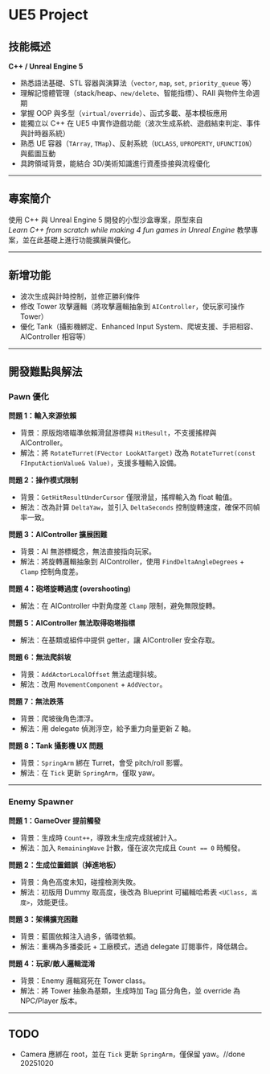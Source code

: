 # UE5 Project

## 技能概述
**C++ / Unreal Engine 5**
- 熟悉語法基礎、STL 容器與演算法（`vector`, `map`, `set`, `priority_queue` 等）
- 理解記憶體管理（stack/heap、`new/delete`、智能指標）、RAII 與物件生命週期
- 掌握 OOP 與多型（`virtual/override`）、函式多載、基本模板應用
- 能獨立以 C++ 在 UE5 中實作遊戲功能（波次生成系統、遊戲結束判定、事件與計時器系統）
- 熟悉 UE 容器（`TArray`, `TMap`）、反射系統（`UCLASS`, `UPROPERTY`, `UFUNCTION`）與藍圖互動
- 具跨領域背景，能結合 3D/美術知識進行資產掛接與流程優化

---

## 專案簡介
使用 C++ 與 Unreal Engine 5 開發的小型沙盒專案，原型來自  
*Learn C++ from scratch while making 4 fun games in Unreal Engine* 教學專案，並在此基礎上進行功能擴展與優化。

---

## 新增功能
- 波次生成與計時控制，並修正勝利條件
- 修改 Tower 攻擊邏輯（將攻擊邏輯抽象到 `AIController`，使玩家可操作 Tower）
- 優化 Tank（攝影機綁定、Enhanced Input System、爬坡支援、手把相容、AIController 相容等）

---

## 開發難點與解法

### Pawn 優化
**問題 1：輸入來源依賴**  
- 背景：原版炮塔瞄準依賴滑鼠游標與 `HitResult`，不支援搖桿與 AIController。  
- 解法：將 `RotateTurret(FVector LookAtTarget)` 改為 `RotateTurret(const FInputActionValue& Value)`，支援多種輸入設備。

**問題 2：操作模式限制**  
- 背景：`GetHitResultUnderCursor` 僅限滑鼠，搖桿輸入為 float 軸值。  
- 解法：改為計算 `DeltaYaw`，並引入 `DeltaSeconds` 控制旋轉速度，確保不同幀率一致。

**問題 3：AIController 擴展困難**  
- 背景：AI 無游標概念，無法直接指向玩家。  
- 解法：將旋轉邏輯抽象到 AIController，使用 `FindDeltaAngleDegrees` + `Clamp` 控制角度差。

**問題 4：砲塔旋轉過度 (overshooting)**  
- 解法：在 AIController 中對角度差 `Clamp` 限制，避免無限旋轉。

**問題 5：AIController 無法取得砲塔指標**  
- 解法：在基類或組件中提供 getter，讓 AIController 安全存取。

**問題 6：無法爬斜坡**  
- 背景：`AddActorLocalOffset` 無法處理斜坡。  
- 解法：改用 `MovementComponent` + `AddVector`。

**問題 7：無法跌落**  
- 背景：爬坡後角色漂浮。  
- 解法：用 delegate 偵測浮空，給予重力向量更新 Z 軸。

**問題 8：Tank 攝影機 UX 問題**  
- 背景：`SpringArm` 綁在 Turret，會受 pitch/roll 影響。  
- 解法：在 `Tick` 更新 `SpringArm`，僅取 yaw。

---

### Enemy Spawner
**問題 1：GameOver 提前觸發**  
- 背景：生成時 `Count++`，導致未生成完成就被計入。  
- 解法：加入 `RemainingWave` 計數，僅在波次完成且 `Count == 0` 時觸發。

**問題 2：生成位置錯誤（掉進地板）**  
- 背景：角色高度未知，碰撞檢測失敗。  
- 解法：初版用 Dummy 取高度，後改為 Blueprint 可編輯哈希表 `<UClass, 高度>`，效能更佳。

**問題 3：架構擴充困難**  
- 背景：藍圖依賴注入過多，循環依賴。  
- 解法：重構為多播委託 + 工廠模式，透過 delegate 訂閱事件，降低耦合。

**問題 4：玩家/敵人邏輯混淆**  
- 背景：Enemy 邏輯寫死在 Tower class。  
- 解法：將 Tower 抽象為基類，生成時加 Tag 區分角色，並 override 為 NPC/Player 版本。

---

## TODO
- Camera 應綁在 root，並在 `Tick` 更新 `SpringArm`，僅保留 yaw。//done 20251020
